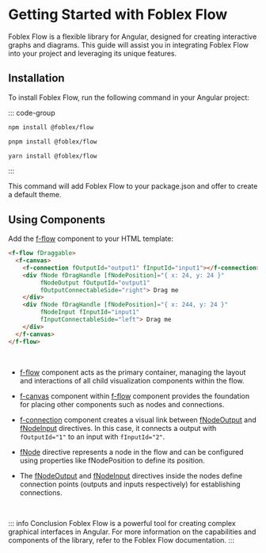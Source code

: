 ﻿# Getting Started with Foblex Flow

Foblex Flow is a flexible library for Angular, designed for creating interactive graphs and diagrams. This guide will assist you in integrating Foblex Flow into your project and leveraging its unique features.

## Installation

To install Foblex Flow, run the following command in your Angular project:

::: code-group

```sh [npm]
npm install @foblex/flow
```

```sh [pnpm]
pnpm install @foblex/flow
```

```sh [yarn]
yarn install @foblex/flow
```

:::

This command will add Foblex Flow to your package.json and offer to create a default theme.

## Using Components

Add the [f-flow](f-flow-component) component to your HTML template:

```html
<f-flow fDraggable>
  <f-canvas>
    <f-connection fOutputId="output1" fInputId="input1"></f-connection>
    <div fNode fDragHandle [fNodePosition]="{ x: 24, y: 24 }"
         fNodeOutput fOutputId="output1"
         fOutputConnectableSide="right"> Drag me
    </div>
    <div fNode fDragHandle [fNodePosition]="{ x: 244, y: 24 }"
         fNodeInput fInputId="input1"
         fInputConnectableSide="left"> Drag me
    </div>
  </f-canvas>
</f-flow>
```
<br>

- [f-flow](f-flow-component) component acts as the primary container, managing the layout and interactions of all child visualization components within the flow.

- [f-canvas](f-canvas-component) component within [f-flow](f-flow-component) component provides the foundation for placing other components such as nodes and connections.

- [f-connection](f-connection-component) component creates a visual link between [fNodeOutput](f-node-output-directive) and [fNodeInput](f-node-input-directive) directives. In this case, it connects a output with `fOutputId="1"` to an input with `fInputId="2"`.

- [fNode](f-node-directive) directive represents a node in the flow and can be configured using properties like fNodePosition to define its position.

- The [fNodeOutput](f-node-output-directive) and [fNodeInput](f-node-input-directive) directives inside the nodes define connection points (outputs and inputs respectively) for establishing connections.

<br>

::: info Conclusion
Foblex Flow is a powerful tool for creating complex graphical interfaces in Angular. For more information on the capabilities and components of the library, refer to the Foblex Flow documentation.
:::
